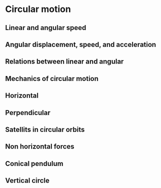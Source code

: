 # Circular motion

## Linear and angular speed

## Angular displacement, speed, and acceleration

## Relations between linear and angular



## Mechanics of circular motion

## Horizontal

## Perpendicular



## Satellits in circular orbits



## Non horizontal forces

## Conical pendulum

## Vertical circle






